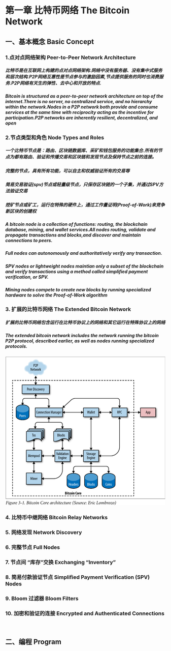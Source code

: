 <p align="center"><h1>第一章 比特币网络 The Bitcoin Network</h1></p>

<h2>一、基本概念 Basic Concept</h2>

<h3> 1.点对点网络架构 Peer-to-Peer Network Architecture</h3>
<h5>比特币是在互联网上构建的点对点网络架构.网络中没有服务器、没有集中式服务和层次结构.P2P网络互惠性是节点参与的激励因素,节点提供服务的同时也消费服务.P2P网络有天生的弹性、去中心和开放的特点.</h5>
<h5>Bitcoin is structured as a peer-to-peer network architecture on top of the internet.There is no server, no centralized service, and no hierarchy within the network.Nodes in a P2P network both provide and consume services at the same time with reciprocity acting as the incentive for participation.P2P networks are inherently resilient, decentralized, and open</h5>

<h3> 2.节点类型和角色 Node Types and Roles </h3>
<h5>一个比特币节点是：路由、区块链数据库、采矿和钱包服务的功能集合.所有的节点为都有路由、验证和传播交易和区块链和发现节点及保持节点之前的连接。</h5>
<h5>完整的节点，具有所有功能，可以自主和权威验证所有的交易等</h5>
<h5>简易交易验证(spv)节点或轻量级节点，只保存区块链的一个子集，并通过SPV方法验证交易</h5>
<h5>挖矿节点或矿工，运行在特殊的硬件上，通过工作量证明(Proof-of-Work)来竞争新区块的创建权</h5>
<h5>A bitcoin node is a collection of functions: routing, the blockchain database, mining, and wallet services.All nodes routing, validate and propagate transactions and blocks,and discover and maintain connections to peers.</h5>
<h5>Full nodes can autonomously and authoritatively verify any transaction.</h5>
<h5>SPV nodes or lightweight nodes maintian only a subset of the blockchain and verify transactions using a method called simplified payment verification, or SPV.</h5>
<h5>Mining nodes compete to create new blocks by running specialized hardware to solve the Proof-of-Work algorithm</h5>

<h3> 3. 扩展的比特币网络 The Extended Bitcoin Network </h3>
<h5>扩展的比特币网络包含运行在比特币协议上的网络和其它运行在特殊协议上的网络</h5>
<h5>The extended bitcoin network includes the network running the bitcoin P2P protocol, described earlier, as well as nodes running specialized protocols.</h5>

<img src="https://github.com/iblockchains/bitcoin/blob/master/img/002-Bitcoin%20Core%20architecture.png" alt="Source:Andreas M. Antonopoulos">
<h3> 4. 比特币中继网络 Bitcoin Relay Networks </h3>

<h3> 5. 网络发现 Network Discovery </h3>

<h3> 6. 完整节点 Full Nodes </h3>

<h3> 7. 节点间 “库存”交换 Exchanging “Inventory”

<h3> 8. 简易付款验证节点 Simplified Payment Verification (SPV) Nodes</h3>

<h3> 9. Bloom 过滤器 Bloom Filters</h3>

<h3> 10. 加密和验证的连接 Encrypted and Authenticated Connections </h3>
<br/>

<h2> 二、编程 Program </h2>

